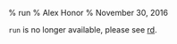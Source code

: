 % run
% Alex Honor
% November 30, 2016

`run` is no longer available, please see [rd].

[rd]: https://rundeck.github.io/rundeck-cli